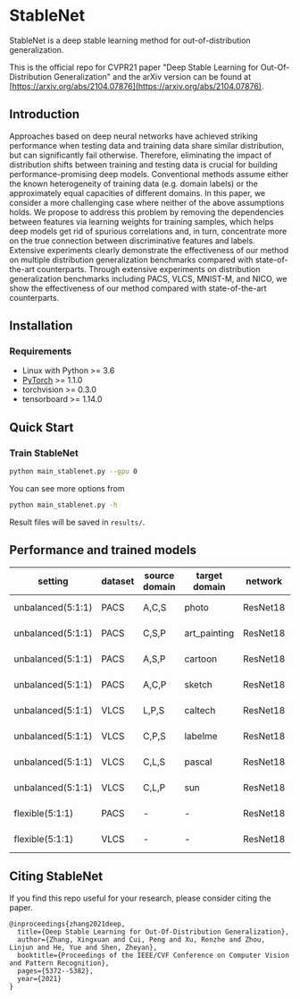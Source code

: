 # StableNet
StableNet is a deep stable learning method for out-of-distribution generalization.

This is the official repo for CVPR21 paper "Deep Stable Learning for Out-Of-Distribution Generalization" and the arXiv version can be found at [https://arxiv.org/abs/2104.07876](https://arxiv.org/abs/2104.07876).

## Introduction
Approaches based on deep neural networks have achieved striking performance when testing data and training data share similar distribution, but can significantly fail otherwise. Therefore, eliminating the impact of distribution shifts between training and testing data is crucial for building performance-promising deep models. Conventional methods assume either the known heterogeneity of training data (e.g. domain labels) or the approximately equal capacities of different domains. In this paper, we consider a more challenging case where neither of the above assumptions holds. We propose to address this problem by removing the dependencies between features via learning weights for training samples, which helps deep models get rid of spurious correlations and, in turn, concentrate more on the true connection between discriminative features and labels. Extensive experiments clearly demonstrate the effectiveness of our method on multiple distribution generalization benchmarks compared with state-of-the-art counterparts. Through extensive experiments on distribution generalization benchmarks including PACS, VLCS, MNIST-M, and NICO, we show the effectiveness of our method compared with state-of-the-art counterparts.

## Installation
### Requirements
- Linux with Python >= 3.6
- [PyTorch](https://pytorch.org/) >= 1.1.0
- torchvision >= 0.3.0
- tensorboard >= 1.14.0

## Quick Start
### Train StableNet
```bash
python main_stablenet.py --gpu 0
```
You can see more options from
```bash
python main_stablenet.py -h
```
Result files will be saved in `results/`.


## Performance and trained models


| setting | dataset | source domain | target domain | network | dataset split | accuracy | trained model |
| --- | --- | --- | --- | --- | --- | --- | --- |
| unbalanced(5:1:1) | PACS | A,C,S | photo | ResNet18 | [split file](https://drive.google.com/file/d/1jnwEFNp5erOTnwAWH5EJW4f4JB4ymSM0/view?usp=sharing) | 94.864 | [model file](https://drive.google.com/file/d/1QluSMIBwknEI7Hnw_y2xh6eN0u9YUW0d/view?usp=sharing) |
| unbalanced(5:1:1) | PACS | C,S,P | art_painting | ResNet18 | [split file](https://drive.google.com/file/d/1CKyn4dYfoC5xeac2vdHNJy_jjAv-rNUP/view?usp=sharing) | 80.344 | [model file](https://drive.google.com/file/d/1OVQNUQgywKoUrZdFL3LyRRL6UG_f02a4/view?usp=sharing) |
| unbalanced(5:1:1) | PACS | A,S,P | cartoon | ResNet18 | [split file](https://drive.google.com/file/d/1ibXf7d8Tkwrxlw1PRn1_v-89ROJ2ba47/view?usp=sharing) | 74.249 | [model file](https://drive.google.com/file/d/1Q7-mHf2cGmKtAsmpDGHTrG0Cd81hC_9Q/view?usp=sharing) |
| unbalanced(5:1:1) | PACS | A,C,P | sketch | ResNet18 | [split file](https://drive.google.com/file/d/1oeJfbzAk2rgIbma93uZSOUPoGnYBzQMa/view?usp=sharing) | 71.046 | [model file](https://drive.google.com/file/d/1jhuXTMJsG429MuK_X3fBLHHn1OPt8tCn/view?usp=sharing) |
| unbalanced(5:1:1) | VLCS | L,P,S | caltech | ResNet18 | [split file](https://drive.google.com/file/d/1o7xtLdNDmn1JguJCoAqBzIqw_s8-cJEC/view?usp=sharing) | 88.776 | [model file](https://drive.google.com/file/d/1R7qKspcMfT3WkagBz2cZ-X8QdTmMm_6S/view?usp=sharing) |
| unbalanced(5:1:1) | VLCS | C,P,S | labelme | ResNet18 | [split file](https://drive.google.com/file/d/1y8BNtGXQP3k1SsrJFV6V1ErEX-fJlqit/view?usp=sharing) | 63.243 | [model file](https://drive.google.com/file/d/1F8oZ5GsfbPO2cfNm8el8eTfJzw70494u/view?usp=sharing) |
| unbalanced(5:1:1) | VLCS | C,L,S | pascal | ResNet18 | [split file](https://drive.google.com/file/d/1pqut_fTPHAPa_s3IrX1booekSkww8VRe/view?usp=sharing) | 66.383 | [model file](https://drive.google.com/file/d/11bZqloemdQgnudcHMpbvSDgxFlsmE5Ac/view?usp=sharing) |
| unbalanced(5:1:1) | VLCS | C,L,P | sun | ResNet18 | [split file](https://drive.google.com/file/d/15__uuvmjM7-UQmily2CL2qZtd3qPcCIP/view?usp=sharing) | 55.459 | [model file](https://drive.google.com/file/d/1bWLX3CGcPS5d3LdVbPMp9oMYwXNrpd5-/view?usp=sharing) |
| flexible(5:1:1) | PACS | - | - | ResNet18 | [split file](https://drive.google.com/file/d/1QAa998LPRkHpBeNLpQqfk5WEGLCbc7Ma/view?usp=sharing) | 45.964 | [model file](https://drive.google.com/file/d/19q1cmTRGtU0xkk7lh9Pd_AUb8sbR00y1/view?usp=sharing) |
| flexible(5:1:1) | VLCS | - | - | ResNet18 | [split file](https://drive.google.com/file/d/1PnOOG8cYwKqdlSp33P4BvFIcmyWLGQvI/view?usp=sharing) | 81.157 | [model file](https://drive.google.com/file/d/1df7o-T98v7grNY4roT5E7KI4bQvhqRef/view?usp=sharing) |



## Citing StableNet
If you find this repo useful for your research, please consider citing the paper.
```
@inproceedings{zhang2021deep,
  title={Deep Stable Learning for Out-Of-Distribution Generalization},
  author={Zhang, Xingxuan and Cui, Peng and Xu, Renzhe and Zhou, Linjun and He, Yue and Shen, Zheyan},
  booktitle={Proceedings of the IEEE/CVF Conference on Computer Vision and Pattern Recognition},
  pages={5372--5382},
  year={2021}
}
```
